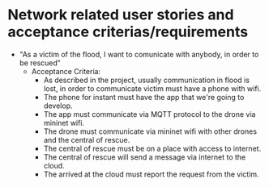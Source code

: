 # Network related user stories and acceptance criterias/requirements

- "As a victim of the flood, I want to comunicate with anybody, in order to be rescued"
    - Acceptance Criteria:
        - As described in the project, usually communication in flood is lost, in order to communicate victim must have a phone with wifi.
        - The phone for instant must have the app that we're going to develop.
        - The app must communicate via MQTT protocol to the drone via mininet wifi.
        - The drone must communicate via mininet wifi with other drones and the central of rescue.
        - The central of rescue must be on a place with access to internet.
        - The central of rescue will send a message via internet to the cloud.
        - The arrived at the cloud must report the request from the victim.